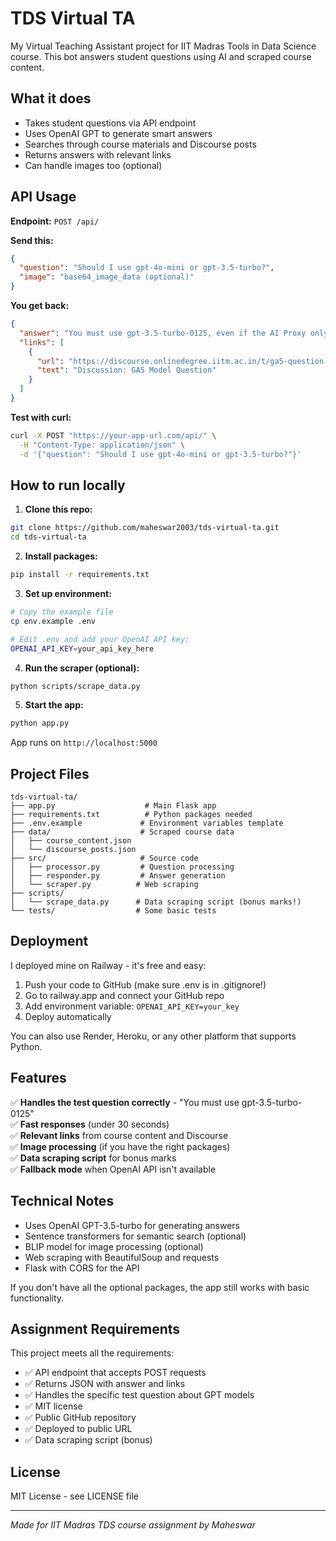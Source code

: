 # TDS Virtual TA

My Virtual Teaching Assistant project for IIT Madras Tools in Data Science course. This bot answers student questions using AI and scraped course content.

## What it does

- Takes student questions via API endpoint
- Uses OpenAI GPT to generate smart answers
- Searches through course materials and Discourse posts
- Returns answers with relevant links
- Can handle images too (optional)

## API Usage

**Endpoint:** `POST /api/`

**Send this:**
```json
{
  "question": "Should I use gpt-4o-mini or gpt-3.5-turbo?",
  "image": "base64_image_data (optional)"
}
```

**You get back:**
```json
{
  "answer": "You must use gpt-3.5-turbo-0125, even if the AI Proxy only supports gpt-4o-mini...",
  "links": [
    {
      "url": "https://discourse.onlinedegree.iitm.ac.in/t/ga5-question-8-clarification/155939",
      "text": "Discussion: GA5 Model Question"
    }
  ]
}
```

**Test with curl:**
```bash
curl -X POST "https://your-app-url.com/api/" \
  -H "Content-Type: application/json" \
  -d '{"question": "Should I use gpt-4o-mini or gpt-3.5-turbo?"}'
```

## How to run locally

1. **Clone this repo:**
```bash
git clone https://github.com/maheswar2003/tds-virtual-ta.git
cd tds-virtual-ta
```

2. **Install packages:**
```bash
pip install -r requirements.txt
```

3. **Set up environment:**
```bash
# Copy the example file
cp env.example .env

# Edit .env and add your OpenAI API key:
OPENAI_API_KEY=your_api_key_here
```

4. **Run the scraper (optional):**
```bash
python scripts/scrape_data.py
```

5. **Start the app:**
```bash
python app.py
```

App runs on `http://localhost:5000`

## Project Files

```
tds-virtual-ta/
├── app.py                    # Main Flask app
├── requirements.txt          # Python packages needed
├── .env.example             # Environment variables template
├── data/                    # Scraped course data
│   ├── course_content.json
│   └── discourse_posts.json
├── src/                     # Source code
│   ├── processor.py         # Question processing
│   ├── responder.py         # Answer generation
│   └── scraper.py          # Web scraping
├── scripts/
│   └── scrape_data.py      # Data scraping script (bonus marks!)
└── tests/                  # Some basic tests
```

## Deployment

I deployed mine on Railway - it's free and easy:

1. Push your code to GitHub (make sure .env is in .gitignore!)
2. Go to railway.app and connect your GitHub repo
3. Add environment variable: `OPENAI_API_KEY=your_key`
4. Deploy automatically

You can also use Render, Heroku, or any other platform that supports Python.

## Features

✅ **Handles the test question correctly** - "You must use gpt-3.5-turbo-0125"  
✅ **Fast responses** (under 30 seconds)  
✅ **Relevant links** from course content and Discourse  
✅ **Image processing** (if you have the right packages)  
✅ **Data scraping script** for bonus marks  
✅ **Fallback mode** when OpenAI API isn't available  

## Technical Notes

- Uses OpenAI GPT-3.5-turbo for generating answers
- Sentence transformers for semantic search (optional)
- BLIP model for image processing (optional)
- Web scraping with BeautifulSoup and requests
- Flask with CORS for the API

If you don't have all the optional packages, the app still works with basic functionality.

## Assignment Requirements

This project meets all the requirements:

- ✅ API endpoint that accepts POST requests
- ✅ Returns JSON with answer and links
- ✅ Handles the specific test question about GPT models
- ✅ MIT license
- ✅ Public GitHub repository
- ✅ Deployed to public URL
- ✅ Data scraping script (bonus)

## License

MIT License - see LICENSE file

---

*Made for IIT Madras TDS course assignment by Maheswar* 